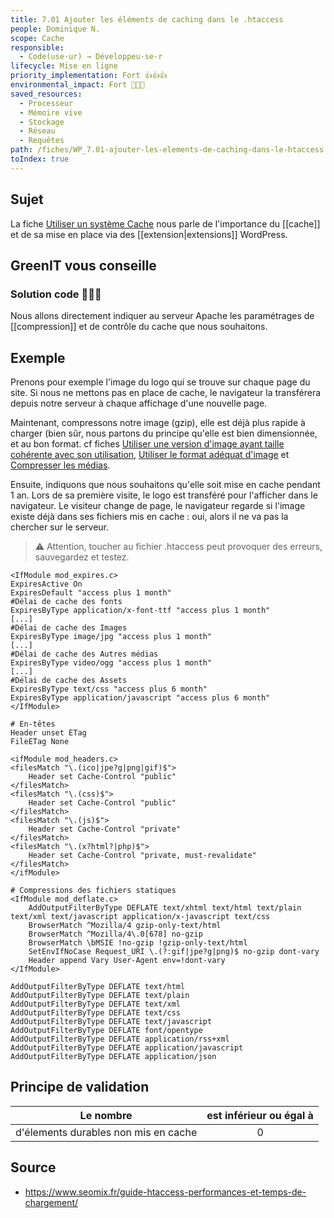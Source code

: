 ```yaml
---
title: 7.01 Ajouter les éléments de caching dans le .htaccess
people: Dominique N.
scope: Cache
responsible:
  - Code(use·ur) → Développeu·se·r
lifecycle: Mise en ligne
priority_implementation: Fort 👍👍👍
environmental_impact: Fort 🌱🌱🌱
saved_resources:
  - Processeur
  - Mémoire vive
  - Stockage
  - Réseau
  - Requêtes
path: /fiches/WP_7.01-ajouter-les-elements-de-caching-dans-le-htaccess
toIndex: true
---
```


## Sujet

La fiche [Utiliser un système Cache](./WP_7.02-utiliser-un-systeme-de-cache) nous parle de l'importance du [[cache]] et de sa mise en place via des [[extension|extensions]] WordPress.

## GreenIT vous conseille

### Solution code 🌱🌱🌱

Nous allons directement indiquer au serveur Apache les paramétrages de [[compression]] et de contrôle du cache que nous souhaitons.

## Exemple

Prenons pour exemple l'image du logo qui se trouve sur chaque page du site. Si nous ne mettons pas en place de cache, le navigateur la transférera depuis notre serveur à chaque affichage d'une nouvelle page.

Maintenant, compressons notre image (gzip), elle est déjà plus rapide à charger (bien sûr, nous partons du principe qu'elle est bien dimensionnée, et au bon format. cf fiches [Utiliser une version d'image ayant taille cohérente avec son utilisation](./WP_5.02-utiliser-le-format-adequat-d_image), [Utiliser le format adéquat d'image](./WP_5.02-utiliser-le-format-adequat-d_image) et [Compresser les médias](./WP_5.01-compresser-les-medias).

Ensuite, indiquons que nous souhaitons qu'elle soit mise en cache pendant 1 an.
Lors de sa première visite, le logo est transféré pour l'afficher dans le navigateur. Le visiteur change de page, le navigateur regarde si l'image existe déjà dans ses fichiers mis en cache : oui, alors il ne va pas la chercher sur le serveur.

> ⚠️ Attention, toucher au fichier .htaccess peut provoquer des erreurs, sauvegardez et testez.

```apacheconf
<IfModule mod_expires.c>
ExpiresActive On
ExpiresDefault "access plus 1 month"
#Délai de cache des fonts
ExpiresByType application/x-font-ttf "access plus 1 month"
[...]
#Délai de cache des Images
ExpiresByType image/jpg "access plus 1 month"
[...]
#Délai de cache des Autres médias
ExpiresByType video/ogg "access plus 1 month"
[...]
#Délai de cache des Assets
ExpiresByType text/css "access plus 6 month"
ExpiresByType application/javascript "access plus 6 month"
</IfModule>

# En-têtes
Header unset ETag
FileETag None

<ifModule mod_headers.c>
<filesMatch "\.(ico|jpe?g|png|gif)$">
    Header set Cache-Control "public"
</filesMatch>
<filesMatch "\.(css)$">
    Header set Cache-Control "public"
</filesMatch>
<filesMatch "\.(js)$">
    Header set Cache-Control "private"
</filesMatch>
<filesMatch "\.(x?html?|php)$">
    Header set Cache-Control "private, must-revalidate"
</filesMatch>
</ifModule>

# Compressions des fichiers statiques
<IfModule mod_deflate.c>
    AddOutputFilterByType DEFLATE text/xhtml text/html text/plain text/xml text/javascript application/x-javascript text/css
    BrowserMatch ^Mozilla/4 gzip-only-text/html
    BrowserMatch ^Mozilla/4\.0[678] no-gzip
    BrowserMatch \bMSIE !no-gzip !gzip-only-text/html
    SetEnvIfNoCase Request_URI \.(?:gif|jpe?g|png)$ no-gzip dont-vary
    Header append Vary User-Agent env=!dont-vary
</IfModule>

AddOutputFilterByType DEFLATE text/html
AddOutputFilterByType DEFLATE text/plain
AddOutputFilterByType DEFLATE text/xml
AddOutputFilterByType DEFLATE text/css
AddOutputFilterByType DEFLATE text/javascript
AddOutputFilterByType DEFLATE font/opentype
AddOutputFilterByType DEFLATE application/rss+xml
AddOutputFilterByType DEFLATE application/javascript
AddOutputFilterByType DEFLATE application/json
```

## Principe de validation

| Le nombre                            | est inférieur ou égal à |
| ------------------------------------ | :---------------------: |
| d'élements durables non mis en cache |            0            |

## Source

- <https://www.seomix.fr/guide-htaccess-performances-et-temps-de-chargement/>
